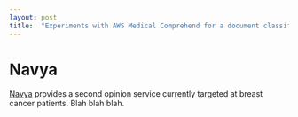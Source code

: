 ```yaml
---
layout: post
title:  "Experiments with AWS Medical Comprehend for a document classification component"
---
```


# Navya
[Navya](http://navyanetwork.com) provides a second opinion service currently targeted at breast cancer patients. Blah blah blah.

